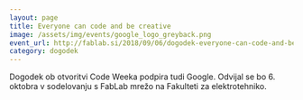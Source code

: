 ```yaml
---
layout: page
title: Everyone can code and be creative
image: /assets/img/events/google_logo_greyback.png
event_url: http://fablab.si/2018/09/06/dogodek-everyone-can-code-and-be-creative-podpirata-google-in-ministrstvo-za-javno-upravo-rs/
category: dogodek
---
```


Dogodek ob otvoritvi Code Weeka podpira tudi Google. Odvijal se bo 6. oktobra v sodelovanju s FabLab mrežo na Fakulteti za elektrotehniko.
